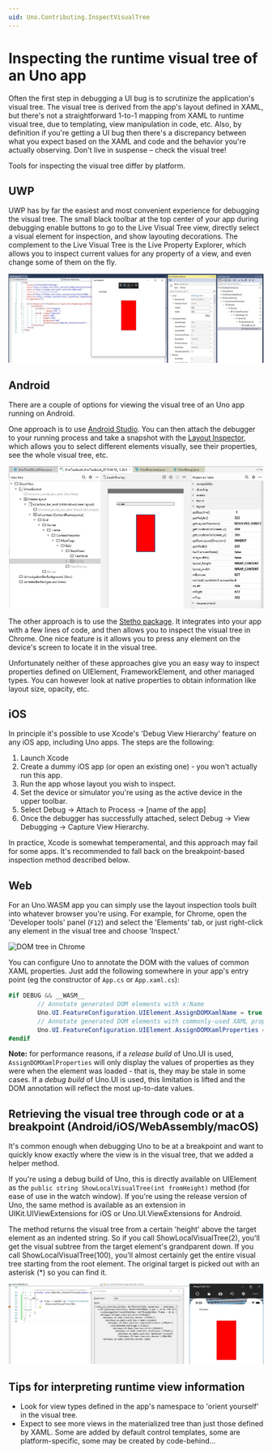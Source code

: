 ```yaml
---
uid: Uno.Contributing.InspectVisualTree
---
```


# Inspecting the runtime visual tree of an Uno app

Often the first step in debugging a UI bug is to scrutinize the application's visual tree. The visual tree is derived from the app's layout defined in XAML, but there's not a straightforward 1-to-1 mapping from XAML to runtime visual tree, due to templating, view manipulation in code, etc. Also, by definition if you're getting a UI bug then there's a discrepancy between what you expect based on the XAML and code and the behavior you're actually observing. Don't live in suspense – check the visual tree!

Tools for inspecting the visual tree differ by platform.

## UWP
UWP has by far the easiest and most convenient experience for debugging the visual tree. The small black toolbar at the top center of your app during debugging enable buttons to go to the Live Visual Tree view, directly select a visual element for inspection, and show layouting decorations. The complement to the Live Visual Tree is the Live Property Explorer, which allows you to inspect current values for any property of a view, and even change some of them on the fly.  

![UWP Live Visual Tree](assets/debugging-inspect-visual-tree/UWP-Live-Visual-Tree.jpg)

## Android
There are a couple of options for viewing the visual tree of an Uno app running on Android.

One approach is to use [Android Studio](https://developer.android.com/studio). You can then attach the debugger to your running process and take a snapshot with the [Layout Inspector](https://developer.android.com/studio/debug/layout-inspector), which allows you to select different elements visually, see their properties, see the whole visual tree, etc.

![Android Studio Layout Inspector](assets/debugging-inspect-visual-tree/Android-Layout-Inspector.jpg)

The other approach is to use the [Stetho package](https://www.nuget.org/packages/nventive.Stetho.Xamarin). It integrates into your app with a few lines of code, and then allows you to inspect the visual tree in Chrome. One nice feature is it allows you to press any element on the device's screen to locate it in the visual tree.

Unfortunately neither of these approaches give you an easy way to inspect properties defined on UIElement, FrameworkElement, and other managed types. You can however look at native properties to obtain information like layout size, opacity, etc.

## iOS
In principle it's possible to use Xcode's 'Debug View Hierarchy' feature on any iOS app, including Uno apps. The steps are the following:

1. Launch Xcode
2. Create a dummy iOS app (or open an existing one) - you won't actually run this app.
3. Run the app whose layout you wish to inspect.
4. Set the device or simulator you're using as the active device in the upper toolbar.
5. Select Debug -> Attach to Process -> [name of the app]
6. Once the debugger has successfully attached, select Debug -> View Debugging -> Capture View Hierarchy.

In practice, Xcode is somewhat temperamental, and this approach may fail for some apps. It's recommended to fall back on the breakpoint-based inspection method described below.

## Web
For an Uno.WASM app you can simply use the layout inspection tools built into whatever browser you're using. For example, for Chrome, open the 'Developer tools' panel (`F12`) and select the 'Elements' tab, or just right-click any element in the visual tree and choose 'Inspect.'

![DOM tree in Chrome](assets/debugging-inspect-visual-tree/WASM-DOM-Elements.jpg)

You can configure Uno to annotate the DOM with the values of common XAML properties. Just add the following somewhere in your app's entry point (eg the constructor of `App.cs` or `App.xaml.cs`):

```csharp
#if DEBUG && __WASM__
        // Annotate generated DOM elements with x:Name
        Uno.UI.FeatureConfiguration.UIElement.AssignDOMXamlName = true;
        // Annotate generated DOM elements with commonly-used XAML properties (height/width, alignment etc)
        Uno.UI.FeatureConfiguration.UIElement.AssignDOMXamlProperties = true;
#endif
```

**Note:** for performance reasons, if a _release build_ of Uno.UI is used, `AssignDOMXamlProperties` will only display the values of properties as they were when the element was loaded - that is, they may be stale in some cases. If a _debug build_ of Uno.UI is used, this limitation is lifted and the DOM annotation will reflect the most up-to-date values.

## Retrieving the visual tree through code or at a breakpoint (Android/iOS/WebAssembly/macOS)
It's common enough when debugging Uno to be at a breakpoint and want to quickly know exactly where the view is in the visual tree, that we added a helper method.  

If you're using a debug build of Uno, this is directly available on UIElement as the `public string ShowLocalVisualTree(int fromHeight)` method (for ease of use in the watch window). If you're using the release version of Uno, the same method is available as an extension in UIKit.UIViewExtensions for iOS or Uno.UI.ViewExtensions for Android.  

The method returns the visual tree from a certain 'height' above the target element as an indented string. So if you call ShowLocalVisualTree(2), you'll get the visual subtree from the target element's grandparent down. If you call ShowLocalVisualTree(100), you'll almost certainly get the entire visual tree starting from the root element. The original target is picked out with an asterisk (*) so you can find it.  

![ShowLocalVisualTree() on iOS](assets/debugging-inspect-visual-tree/iOS-ShowLocalVisualTree.jpg)

## Tips for interpreting runtime view information

* Look for view types defined in the app's namespace to 'orient yourself' in the visual tree.
* Expect to see more views in the materialized tree than just those defined by XAML. Some are added by default control templates, some are platform-specific, some may be created by code-behind...
